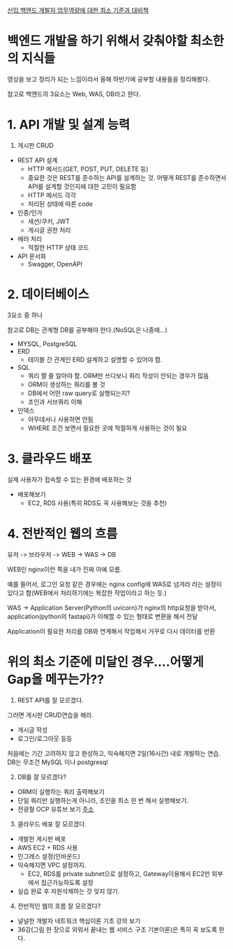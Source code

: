[신입 백엔드 개발자 업무역량에 대한 최소 기준과 대비책](https://www.youtube.com/watch?v=vixYMoSJZfE)

# 백엔드 개발을 하기 위해서 갖춰야할 최소한의 지식들

영상을 보고 정리가 되는 느낌이라서 올해 하반기에 공부할 내용들을 정리해봤다.

참고로 백엔드의 3요소는 Web, WAS, DB라고 한다.

# 1. API 개발 및 설계 능력

1. 게시판 CRUD

- REST API 설계
  - HTTP 메서드(GET, POST, PUT, DELETE 등)
  - 중요한 것은 REST를 준수하는 API를 설계하는 것. 어떻게 REST를 준수하면서 API를 설계할 것인지에 대한 고민이 필요함
  - HTTP 메서드 각각
  - 처리된 상태에 따른 code
- 인증/인가
  - 세션/쿠키, JWT
  - 게시글 권한 처리
- 에러 처리
  - 적절한 HTTP 상태 코드
- API 문서화
  - Swagger, OpenAPI

# 2. 데이터베이스

3요소 중 하나

참고로 DB는 관계형 DB를 공부해야 한다.(NoSQL은 나중에...)

- MYSQL, PostgreSQL
- ERD
  - 테이블 간 관계인 ERD 설계하고 설명할 수 있어야 함.
- SQL
  - 쿼리 짤 줄 알아야 함. ORM만 쓰다보니 쿼리 작성이 안되는 경우가 많음
  - ORM이 생성하는 쿼리를 볼 것
  - DB에서 어떤 raw query로 실행되는지?
  - 조인과 서브쿼리 이해
- 인덱스
  - 아무데서나 사용하면 안됨
  - WHERE 조건 보면서 필요한 곳에 적절하게 사용하는 것이 필요

# 3. 클라우드 배포

실제 사용자가 접속할 수 있는 환경에 배포하는 것

- 배포해보기
  - EC2, RDS 사용(특히 RDS도 꼭 사용해보는 것을 추천)

# 4. 전반적인 웹의 흐름

유저 -> 브라우저 -> WEB -> WAS -> DB

WEB인 nginx이런 쪽을 내가 진짜 아예 모름.

예를 들어서, 로그인 요청 같은 경우에는 nginx config에 WAS로 넘겨라 라는 설정이 있다고 함(WEB에서 처리하기에는 복잡한 작업이라고 하는 듯.)

WAS -> Application Server(Python의 uvicorn)가 nginx의 http요청을 받아서, application(python의 fastapi)가 이해할 수 있는 형태로 변환을 해서 전달

Application이 필요한 처리를 DB와 연계해서 작업해서 거꾸로 다시 데이터를 반환

# 위의 최소 기준에 미달인 경우....어떻게 Gap을 메꾸는가??

1. REST API를 잘 모르겠다.

그러면 게시판 CRUD연습을 해라.

- 게시글 작성
- 로그인/로그아웃 등등

처음에는 기간 고려하지 않고 완성하고, 익숙해지면 2일(16시간) 내로 개발하는 연습. DB는 무조건 MySQL 이나 postgresql

2. DB를 잘 모르겠다?

- ORM이 실행하는 쿼리 출력해보기
- 단일 쿼리만 실행하는게 아니라, 조인을 최소 한 번 해서 실행해보기.
- 전광철 OCP 유튜브 보기 [주소](https://www.youtube.com/@ocp396/videos)

3. 클라우드 배포 잘 모르겠다.

- 개발한 게시판 배포
- AWS EC2 + RDS 사용
- 인그레스 설정(인바운드)
- 익숙해지면 VPC 설정까지.
  - EC2, RDS를 private subnet으로 설정하고, Gateway이용해서 EC2만 외부에서 접근가능하도록 설정
- 실습 완료 후 자원삭제하는 것 잊지 않기.

4. 전반적인 웹의 흐름 잘 모르겠다?

- 널널한 개발자 네트워크 핵심이론 기초 강의 보기
- 36강(그림 한 장으로 외워서 끝내는 웹 서비스 구조 기본이론)은 특히 꼭 보도록 한다.
